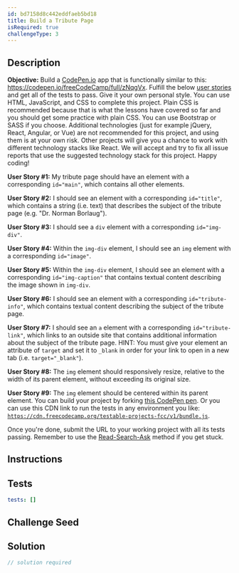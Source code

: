 ```yaml
---
id: bd7158d8c442eddfaeb5bd18
title: Build a Tribute Page
isRequired: true
challengeType: 3
---
```


## Description
<section id='description'>
<strong>Objective:</strong> Build a <a href='https://codepen.io' target='_blank'>CodePen.io</a> app that is functionally similar to this: <a href='https://codepen.io/freeCodeCamp/full/zNqgVx' target='_blank'>https://codepen.io/freeCodeCamp/full/zNqgVx</a>.
Fulfill the below <a href='https://en.wikipedia.org/wiki/User_story' target='_blank'>user stories</a> and get all of the tests to pass. Give it your own personal style.
You can use HTML, JavaScript, and CSS to complete this project. Plain CSS is recommended because that is what the lessons have covered so far and you should get some practice with plain CSS. You can use Bootstrap or SASS if you choose. Additional technologies (just for example jQuery, React, Angular, or Vue) are not recommended for this project, and using them is at your own risk. Other projects will give you a chance to work with different technology stacks like React. We will accept and try to fix all issue reports that use the suggested technology stack for this project. Happy coding!
  
<strong>User Story #1:</strong> My tribute page should have an element with a corresponding <code>id="main"</code>, which contains all other elements.

<strong>User Story #2:</strong> I should see an element with a corresponding <code>id="title"</code>, which contains a string (i.e. text) that describes the subject of the tribute page (e.g. "Dr. Norman Borlaug").

<strong>User Story #3:</strong> I should see a <code>div</code> element with a corresponding <code>id="img-div"</code>.

<strong>User Story #4:</strong> Within the <code>img-div</code> element, I should see an <code>img</code> element with a corresponding <code>id="image"</code>.

<strong>User Story #5:</strong> Within the <code>img-div</code> element, I should see an element with a corresponding <code>id="img-caption"</code> that contains textual content describing the image shown in <code>img-div</code>.

<strong>User Story #6:</strong> I should see an element with a corresponding <code>id="tribute-info"</code>, which contains textual content describing the subject of the tribute page.

<strong>User Story #7:</strong> I  should see an <code>a</code> element with a corresponding <code>id="tribute-link"</code>, which links to an outside site that contains additional information about the subject of the tribute page. HINT: You must give your element an attribute of <code>target</code> and set it to <code>_blank</code> in order for your link to open in a new tab (i.e. <code>target="_blank"</code>).

<strong>User Story #8:</strong> The <code>img</code> element should responsively resize, relative to the width of its parent element, without exceeding its original size.

<strong>User Story #9:</strong> The <code>img</code> element should be centered within its parent element.
You can build your project by forking <a href='http://codepen.io/freeCodeCamp/pen/MJjpwO' target='_blank'>this CodePen pen</a>. Or you can use this CDN link to run the tests in any environment you like: <code>https://cdn.freecodecamp.org/testable-projects-fcc/v1/bundle.js</code>.

Once you're done, submit the URL to your working project with all its tests passing.
Remember to use the <a href='https://forum.freecodecamp.org/t/how-to-get-help-when-you-are-stuck/19514' target='_blank'>Read-Search-Ask</a> method if you get stuck.
</section>

## Instructions
<section id='instructions'>

</section>

## Tests
<section id='tests'>

```yml
tests: []

```

</section>

## Challenge Seed
<section id='challengeSeed'>

</section>

## Solution
<section id='solution'>

```js
// solution required
```
</section>
